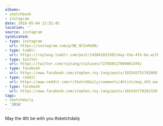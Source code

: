```yaml
---
albums:
- sketchbook
- instagram
date: 2016-05-04 13:52:45
location: ''
source: instagram
syndicated:
- type: instagram
  url: https://instagram.com/p/BE_Nl5xMoD8/
- type: tumblr
  url: https://roytang.tumblr.com/post/143841833385/may-the-4th-be-with-you-sketchdaily
- type: twitter
  url: https://twitter.com/roytang/statuses/727858517089001476/
- type: facebook
  url: https://www.facebook.com/stephen.roy.tang/posts/10154575170108912:1
- type: reddit
  url: https://www.reddit.com/r/SketchDaily/comments/4htin1/may_4th_may_the_fourth_be_with_you_star_wars/d2sehn6/
- type: facebook
  url: https://www.facebook.com/stephen.roy.tang/posts/10154577028233912
tags:
- sketchdaily
- '2016'
---
```


May the 4th be with you #sketchdaily